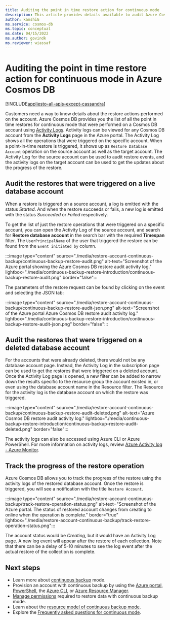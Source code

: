 ```yaml
---
title: Auditing the point in time restore action for continuous mode
description: This article provides details available to audit Azure Cosmos DB's point-in-time restore feature in continuous backup mode.
author: kanshiG
ms.service: cosmos-db
ms.topic: conceptual
ms.date: 04/15/2022
ms.author: govindk
ms.reviewer: wiassaf
---
```


# Auditing the point in time restore action for continuous mode in Azure Cosmos DB
[!INCLUDE[appliesto-all-apis-except-cassandra](includes/appliesto-all-apis-except-cassandra.md)]

Customers need a way to know details about the restore actions performed on the account. Azure Cosmos DB provides you the list of all the point in time restores for continuous mode that were performed on a Cosmos DB account using [Activity Logs](/azure-monitor/essentials/activity-log). Activity logs can be viewed for any Cosmos DB account from the **Activity Logs** page in the Azure portal. The Activity Log shows all the operations that were triggered on the specific account. When a point-in-time restore is triggered, it shows up as `Restore Database Account` operation on the source account as well as the target account. The Activity Log for the source account can be used to audit restore events, and the activity logs on the target account can be used to get the updates about the progress of the restore. 

## Audit the restores that were triggered on a live database account

When a restore is triggered on a source account, a log is emitted with the status *Started*. And when the restore succeeds or fails, a new log is emitted with the status *Succeeded* or *Failed* respectively.  

To get the list of just the restore operations that were triggered on a specific account, you can open the Activity Log of the source account, and search for **Restore database account** in the search bar with the required **Timespan** filter. The `UserPrincipalName` of the user that triggered the restore can be found from the `Event initiated by` column. 

:::image type="content" source="./media/restore-account-continuous-backup/continuous-backup-restore-audit.png" alt-text="Screenshot of the Azure portal showing the Azure Cosmos DB restore audit activity log." lightbox="./media/continuous-backup-restore-introduction/continuous-backup-restore-audit.png" border="false":::

The parameters of the restore request can be found by clicking on the event and selecting the JSON tab: 

:::image type="content" source="./media/restore-account-continuous-backup/continuous-backup-restore-audit-json.png" alt-text="Screenshot of the Azure portal Azure Cosmos DB restore audit activity log." lightbox="./media/continuous-backup-restore-introduction/continuous-backup-restore-audit-json.png" border="false":::

## Audit the restores that were triggered on a deleted database account

For the accounts that were already deleted, there would not be any database account page. Instead, the Activity Log in the subscription page can be used to get the restores that were triggered on a deleted account. Once the Activity Log page is opened, a new filter can be added to narrow down the results specific to the resource group the account existed in, or even using the database account name in the Resource filter. The Resource for the activity log is the database account on which the restore was triggered. 

:::image type="content" source="./media/restore-account-continuous-backup/continuous-backup-restore-audit-deleted.png" alt-text="Azure Cosmos DB restore audit activity log." lightbox="./media/continuous-backup-restore-introduction/continuous-backup-restore-audit-deleted.png" border="false":::

The activity logs can also be accessed using Azure CLI or Azure PowerShell. For more information on activity logs, review [Azure Activity log - Azure Monitor](/azure-monitor/essentials/activity-log).

## Track the progress of the restore operation 

Azure Cosmos DB allows you to track the progress of the restore using the activity logs of the restored database account. Once the restore is triggered, you will see a notification with the title `Restore Account`.

:::image type="content" source="./media/restore-account-continuous-backup/track-restore-operation-status.png" alt-text="Screenshot of the Azure portal. The status of restored account changes from creating to online when the operation is complete." border="true" lightbox="./media/restore-account-continuous-backup/track-restore-operation-status.png":::

The account status would be *Creating*, but it would have an Activity Log page. A new log event will appear after the restore of each collection. Note that there can be a delay of 5-10 minutes to see the log event after the actual restore of the collection is complete. 

  ## Next steps
  
  * Learn more about [continuous backup](continuous-backup-restore-introduction.md) mode.
  * Provision an account with continuous backup by using the [Azure portal](provision-account-continuous-backup.md#provision-portal), [PowerShell](provision-account-continuous-backup.md#provision-powershell), the [Azure CLI](provision-account-continuous-backup.md#provision-cli), or [Azure Resource Manager](provision-account-continuous-backup.md#provision-arm-template).
  * [Manage permissions](continuous-backup-restore-permissions.md) required to restore data with continuous backup mode.
  * Learn about the [resource model of continuous backup mode](continuous-backup-restore-resource-model.md).
  * Explore the [Frequently asked questions for continuous mode](continuous-backup-restore-frequently-asked-questions.md).
